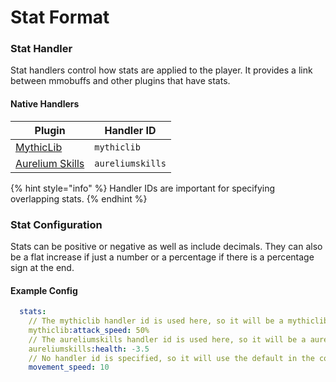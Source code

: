 # Stat Format

### Stat Handler

Stat handlers control how stats are applied to the player. It provides a link between mmobuffs and other plugins that have stats.

#### Native Handlers

| Plugin                                                                                                                | Handler ID       |
| --------------------------------------------------------------------------------------------------------------------- | ---------------- |
| [MythicLib](https://mythiccraft.io/index.php?resources/mythiclib.403/)                                                | `mythiclib`      |
| [Aurelium Skills](https://www.spigotmc.org/resources/aurelium-skills-advanced-skills-stats-abilities-and-more.81069/) | `aureliumskills` |

{% hint style="info" %}
Handler IDs are important for specifying overlapping stats.
{% endhint %}

### Stat Configuration

Stats can be positive or negative as well as include decimals. They can also be a flat increase if just a number or a percentage if there is a percentage sign at the end.

#### Example Config

```yaml
  stats:
    // The mythiclib handler id is used here, so it will be a mythiclib stat.
    mythiclib:attack_speed: 50%
    // The aureliumskills handler id is used here, so it will be a aureliumskills stat.
    aureliumskills:health: -3.5
    // No handler id is specified, so it will use the default in the config.yml
    movement_speed: 10
```
